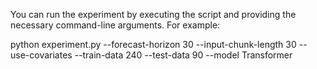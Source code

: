 You can run the experiment by executing the script and providing the necessary command-line arguments. For example:

python experiment.py --forecast-horizon 30 --input-chunk-length 30 --use-covariates --train-data 240 --test-data 90 --model Transformer
